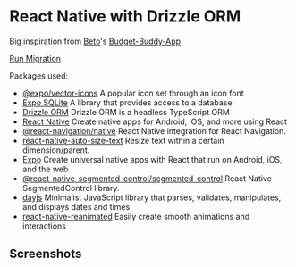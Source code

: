 # React Native with Drizzle ORM

Big inspiration from [Beto](https://github.com/betomoedano)'s [Budget-Buddy-App](https://github.com/betomoedano/Budget-Buddy-App)

[Run Migration](https://orm.drizzle.team/kit-docs/commands)

Packages used:
- [@expo/vector-icons](https://docs.expo.dev/guides/icons/) A popular icon set through an icon font
- [Expo SQLite](https://docs.expo.dev/versions/latest/sdk/sqlite-next/) A library that provides access to a database
- [Drizzle ORM](https://orm.drizzle.team/docs/get-started-sqlite#expo-sqlite/) Drizzle ORM is a headless TypeScript ORM
- [React Native](https://reactnative.dev/) Create native apps for Android, iOS, and more using React
- [@react-navigation/native](https://reactnavigation.org/) React Native integration for React Navigation.
- [react-native-auto-size-text](https://github.com/juniorklawa/react-native-auto-size-text/) Resize text within a certain dimension/parent.
- [Expo](https://orm.drizzle.team/docs/get-started-sqlite#expo-sqlite/) Create universal native apps with React that run on Android, iOS, and the web
- [@react-native-segmented-control/segmented-control](https://github.com/react-native-segmented-control/segmented-control/) React Native SegmentedControl library.
- [dayjs](https://orm.drizzle.team/docs/get-started-sqlite#expo-sqlite/) Minimalist JavaScript library that parses, validates, manipulates, and displays dates and times
- [react-native-reanimated](https://docs.swmansion.com/react-native-reanimated/) Easily create smooth animations and interactions


## Screenshots
